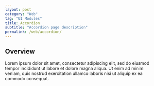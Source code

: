 ```yaml
---
layout: post
category: "Web"
tag: "UI Modules"
title: Accordion
subtitle: "Accordion page description"
permalink: /web/accordion/
---
```


## Overview

Lorem ipsum dolor sit amet, consectetur adipiscing elit, sed do eiusmod tempor incididunt ut labore et dolore magna aliqua. Ut enim ad minim veniam, quis nostrud exercitation ullamco laboris nisi ut aliquip ex ea commodo consequat.